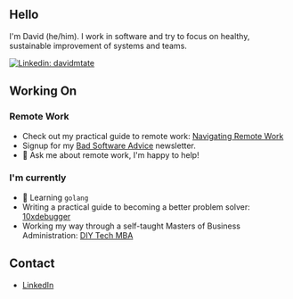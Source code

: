## Hello

I'm David (he/him). I work in software and try to focus on healthy, sustainable improvement of systems and teams.

[![Linkedin: davidmtate](https://img.shields.io/badge/-davidmtate-blue?style=round-square&logo=Linkedin&logoColor=white&link=https://www.linkedin.com/in/davidmtate/)](https://www.linkedin.com/in/davidmtate/)


## Working On

### Remote Work
- Check out my practical guide to remote work: [Navigating Remote Work](http://navigatingremotework.com)
- Signup for my [Bad Software Advice](https://badsoftwareadvice.substack.com/about) newsletter.
- 💬 Ask me about remote work, I'm happy to help! 

### I'm currently
- 🌱 Learning `golang`
- Writing a practical guide to becoming a better problem solver: [10xdebugger](http://10xdebugger.com)
- Working my way through a self-taught Masters of Business Administration: [DIY Tech MBA](https://mixteenth.github.io/diytechmba.github.io/)

## Contact
- [LinkedIn](https://www.linkedin.com/in/davidmtate/)


